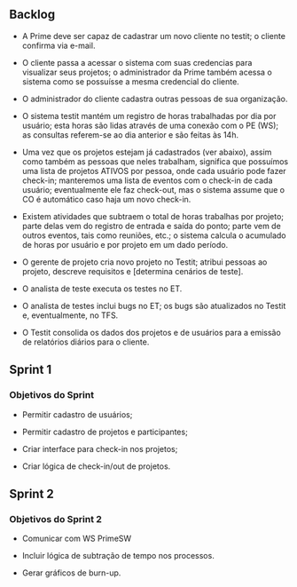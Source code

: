 ## Backlog ##

  * A Prime deve ser capaz de cadastrar um novo cliente no testit; o cliente confirma via e-mail.

  * O cliente passa a acessar o sistema com suas credencias para visualizar seus projetos; o administrador da Prime também acessa o sistema como se possuísse a mesma credencial do cliente.

  * O administrador do cliente cadastra outras pessoas de sua organização.

  * O sistema testit mantém um registro de horas trabalhadas por dia por usuário; esta horas são lidas através de uma conexão com o PE (WS); as consultas referem-se ao dia anterior e são feitas às 14h.
  
  * Uma vez que os projetos estejam já cadastrados (ver abaixo), assim como também as pessoas que neles trabalham, significa que  possuímos uma lista de projetos ATIVOS por pessoa, onde cada usuário pode fazer check-in; manteremos uma lista de eventos com o check-in de cada usuário; eventualmente ele faz check-out, mas o sistema assume que o CO é automático caso haja um novo check-in.

  * Existem atividades que subtraem o total de horas trabalhas por projeto; parte delas vem do registro de entrada e saída do ponto; parte vem de outros eventos, tais como reuniões, etc.; o sistema calcula o acumulado de horas por usuário e por projeto em um dado período.

  * O gerente de projeto cria novo projeto no Testit; atribui pessoas ao projeto, descreve requisitos e [determina cenários de teste].

  * O analista de teste executa os testes no ET.

  * O analista de testes inclui bugs no ET; os bugs são atualizados no Testit e, eventualmente, no TFS.

  * O Testit consolida os dados dos projetos e de usuários para a emissão de relatórios diários para o cliente.
  
## Sprint 1 ##

### Objetivos do Sprint ###

  * Permitir cadastro de usuários;

  * Permitir cadastro de projetos e participantes;
  
  * Criar interface para check-in nos projetos;
  
  * Criar lógica de check-in/out de projetos.
  
## Sprint 2 ##

### Objetivos do Sprint 2 ###

  * Comunicar com WS PrimeSW
  
  * Incluir lógica de subtração de tempo nos processos.
  
  * Gerar gráficos de burn-up.
  
  